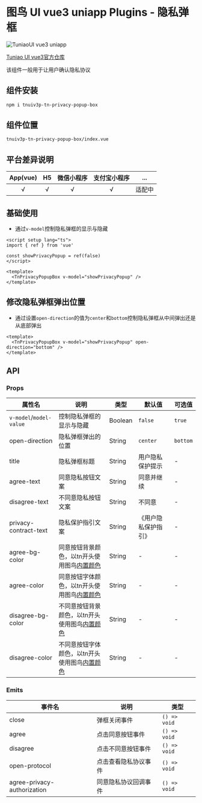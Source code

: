 # 图鸟 UI vue3 uniapp Plugins - 隐私弹框

![TuniaoUI vue3 uniapp](https://resource.tuniaokj.com/images/vue3/market/vue3-banner-min.jpg 'TuniaoUI vue3 uniapp')

[Tuniao UI vue3官方仓库](https://github.com/tuniaoTech/tuniaoui-rc-vue3-uniapp)

该组件一般用于让用户确认隐私协议

## 组件安装

```bash
npm i tnuiv3p-tn-privacy-popup-box
```

## 组件位置

```bash
tnuiv3p-tn-privacy-popup-box/index.vue
```

## 平台差异说明

| App(vue) | H5  | 微信小程序 | 支付宝小程序 |  ...   |
| :------: | :-: | :--------: | :----------: | :----: |
|    √     |  √  |     √      |      √       | 适配中 |

## 基础使用

- 通过`v-model`控制隐私弹框的显示与隐藏

```vue
<script setup lang="ts">
import { ref } from 'vue'

const showPrivacyPopup = ref(false)
</script>

<template>
  <TnPrivacyPopupBox v-model="showPrivacyPopup" />
</template>
```

## 修改隐私弹框弹出位置

- 通过设置`open-direction`的值为`center`和`bottom`控制隐私弹框从中间弹出还是从底部弹出

```vue
<template>
  <TnPrivacyPopupBox v-model="showPrivacyPopup" open-direction="bottom" />
</template>
```

## API

### Props

| 属性名                  | 说明                                                                                                        | 类型    | 默认值               | 可选值   |
| ----------------------- | ----------------------------------------------------------------------------------------------------------- | ------- | -------------------- | -------- |
| `v-model`/`model-value` | 控制隐私弹框的显示与隐藏                                                                                    | Boolean | `false`              | `true`   |
| open-direction          | 隐私弹框弹出的位置                                                                                          | String  | `center`             | `bottom` |
| title                   | 隐私弹框标题                                                                                                | String  | 用户隐私保护提示     | -        |
| agree-text              | 同意隐私按钮文案                                                                                            | String  | 同意并继续           | -        |
| disagree-text           | 不同意隐私按钮文案                                                                                          | String  | 不同意               | -        |
| privacy-contract-text   | 隐私保护指引文案                                                                                            | String  | 《用户隐私保护指引》 | -        |
| agree-bg-color          | 同意按钮背景颜色，以tn开头使用图鸟[内置颜色](https://vue3.tuniaokj.com/zh-CN/guide/style/background.html)   | String  | -                    | -        |
| agree-color             | 同意按钮字体颜色，以tn开头使用图鸟[内置颜色](https://vue3.tuniaokj.com/zh-CN/guide/style/text.html)         | String  | -                    | -        |
| disagree-bg-color       | 不同意按钮背景颜色，以tn开头使用图鸟[内置颜色](https://vue3.tuniaokj.com/zh-CN/guide/style/background.html) | String  | -                    | -        |
| disagree-color          | 不同意按钮字体颜色，以tn开头使用图鸟[内置颜色](https://vue3.tuniaokj.com/zh-CN/guide/style/text.html)       | String  | -                    | -        |

### Emits

| 事件名                      | 说明                 | 类型         |
| --------------------------- | -------------------- | ------------ |
| close                       | 弹框关闭事件         | `() => void` |
| agree                       | 点击同意按钮事件     | `() => void` |
| disagree                    | 点击不同意按钮事件   | `() => void` |
| open-protocol               | 点击查看隐私协议事件 | `() => void` |
| agree-privacy-authorization | 同意隐私协议回调事件 | `() => void` |
